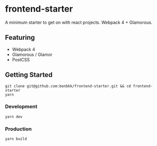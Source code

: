 # frontend-starter
A minimum starter to get on with react projects. Webpack 4 + Glamorous.

## Featuring
- Webpack 4
- Glamorous / Glamor
- PostCSS

## Getting Started

```
git clone git@github.com:benbkk/frontend-starter.git && cd frontend-starter
yarn
```

### Development
```
yarn dev
```

### Production
```
yarn build
```

